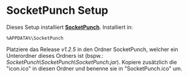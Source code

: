 SocketPunch Setup==================Dieses Setup installiert **[SocketPunch](https://github.com/Olmectron/SocketPunch)**. Installiert in:    %APPDATA%\SocketPunchPlatziere das Release *v1.2.5* in den Ordner SocketPunch, welcher ein Unterordner dieses Ordners ist (bspw.: *SocketPunch\SocketPunch\SocketPunch.jar*). Kopiere zusätzlich die "icon.ico" in diesen Ordner und benenne sie in "SocketPunch.ico" um.